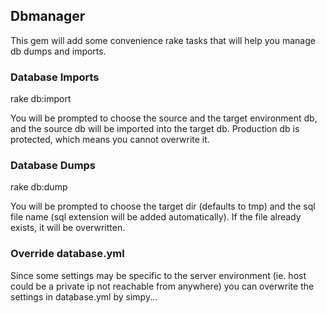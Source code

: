 ## Dbmanager

This gem will add some convenience rake tasks that will help you manage db dumps
and imports.

### Database Imports

rake db:import

You will be prompted to choose the source and the target environment db, and the
source db will be imported into the target db. Production db is protected, which
means you cannot overwrite it.

### Database Dumps

rake db:dump

You will be prompted to choose the target dir (defaults to tmp) and the sql file
name (sql extension will be added automatically). If the file already exists, it
will be overwritten.

### Override database.yml

Since some settings may be specific to the server environment (ie. host could
be a private ip not reachable from anywhere) you can overwrite the settings in
database.yml by simpy...
